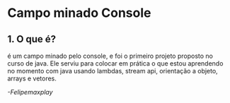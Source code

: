 # Campo minado Console

## 1. O que é?

é um campo minado pelo console, e foi o primeiro projeto proposto no curso de java. Ele serviu para colocar em prática o que estou aprendendo no momento com java usando lambdas, stream api, orientação a objeto, arrays e  vetores.

*-Felipemaxplay*


